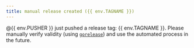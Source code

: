 ```yaml
---
title: manual release created ({{ env.TAGNAME }})
---
```


@{{ env.PUSHER }} just pushed a release tag: {{ env.TAGNAME }}.
Please manually verify validity (using [`gorelease`](https://pkg.go.dev/golang.org/x/exp/cmd/gorelease)) and use the automated process in the future.
